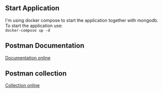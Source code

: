 ## Start Application
I'm using docker compose to start the application together with mongodb.<br>
To start the application use:<br>
`docker-compose up -d`<br>

## Postman Documentation
[Documentation online](https://documenter.getpostman.com/view/12863884/UyxeqpT3)

## Postman collection
[Collection online](https://www.postman.com/monterxto/workspace/challenge/collection/12863884-c9ecdcb6-43ab-4310-b63b-aa417a0b2d1a?action=share&creator=12863884)